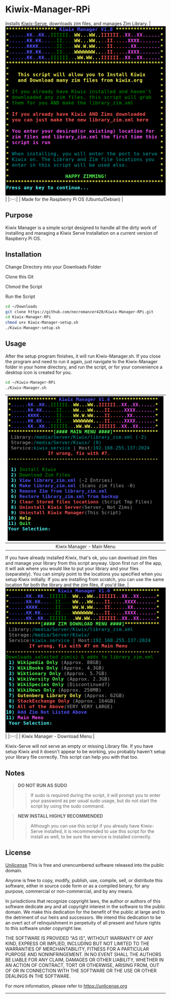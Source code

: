 # Kiwix-Manager-RPi
Installs [Kiwix-Serve](http://kiwix.org), downloads zim files, and manages Zim Library. 
| ![Screenshot](https://github.com/necromancer420/localassets/blob/main/Kiwix-Screenshot.png) | 
|:--:| 
| Made for the Raspberry Pi OS (Ubuntu/Debian) |

## Purpose
Kiwix Manager is a simple script designed to handle all the dirty work of installing and managing a Kiwix Serve Installation on a current version of Raspberry Pi OS.

## Installation

Change Directory into your Downloads Folder

Clone this Git

Chmod the Script

Run the Script

```bash
cd ~/Downloads
git clone https://github.com/necromancer420/Kiwix-Manager-RPi.git
cd Kiwix-Manager-RPi
chmod u+x Kiwix-Manager-setup.sh
./Kiwix-Manager-setup.sh
```

## Usage
After the setup program finishes, it will run Kiwix-Manager.sh. If you close the program and need to run it again, just navigate to the Kiwix-Manager folder in your home directory, and run the script, or for your convenience a desktop icon is created for you.
```bash
cd ~/Kiwix-Manager-RPi
./Kiwix-Manager.sh
```
| ![Screenshot](https://github.com/necromancer420/localassets/blob/main/Kiwix-Menu-Screenshot.png) | 
|:--:| 
| Kiwix Manager - Main Menu |

If you have already installed Kiwix, that's ok, you can download zim files and manage your library from this script anyway. Upon first run of the app, it will ask where you would like to put your library and your files (separately). You can simply point to the locations you specified when you setup Kiwix initially. If you are installing from scratch, you can use the same location for both the library and the zim files, if you'd like.
| ![Screenshot](https://github.com/necromancer420/localassets/blob/main/Kiwix-Menu2-Screenshot.png) | 
|:--:| 
| Kiwix Manager - Download Menu |

Kiwix-Serve will not serve an empty or missing Library file. If you have setup Kiwix and it doesn't appear to be working, you probably haven't setup your library file correctly. This script can help you with that too.

## Notes

> **DO NOT RUN AS SUDO**
>>If sudo is required during the script, it will prompt you to enter your password as per usual sudo usage, but do not start the script by using the sudo command.

> **NEW INSTALL HIGHLY RECOMMENDED**
>>Although you can use this script if you already have Kiwix-Serve installed, it is recommended to use this script for the install as well, to be sure the service is installed correctly.

## License
[Unilicense](https://choosealicense.com/licenses/unlicense/#)
This is free and unencumbered software released into the public domain.

Anyone is free to copy, modify, publish, use, compile, sell, or
distribute this software, either in source code form or as a compiled
binary, for any purpose, commercial or non-commercial, and by any
means.

In jurisdictions that recognize copyright laws, the author or authors
of this software dedicate any and all copyright interest in the
software to the public domain. We make this dedication for the benefit
of the public at large and to the detriment of our heirs and
successors. We intend this dedication to be an overt act of
relinquishment in perpetuity of all present and future rights to this
software under copyright law.

THE SOFTWARE IS PROVIDED "AS IS", WITHOUT WARRANTY OF ANY KIND,
EXPRESS OR IMPLIED, INCLUDING BUT NOT LIMITED TO THE WARRANTIES OF
MERCHANTABILITY, FITNESS FOR A PARTICULAR PURPOSE AND NONINFRINGEMENT.
IN NO EVENT SHALL THE AUTHORS BE LIABLE FOR ANY CLAIM, DAMAGES OR
OTHER LIABILITY, WHETHER IN AN ACTION OF CONTRACT, TORT OR OTHERWISE,
ARISING FROM, OUT OF OR IN CONNECTION WITH THE SOFTWARE OR THE USE OR
OTHER DEALINGS IN THE SOFTWARE.

For more information, please refer to <https://unlicense.org>

---------
